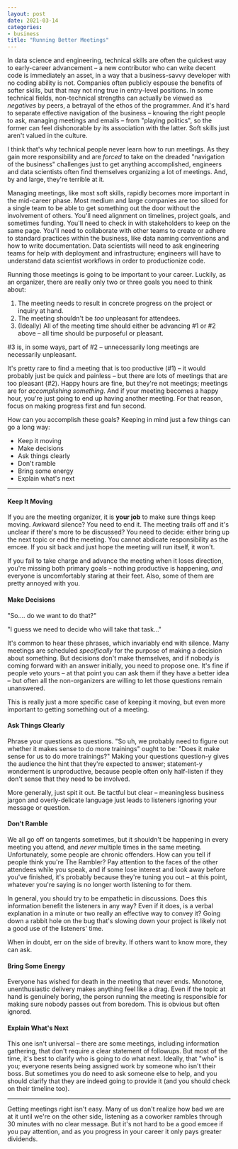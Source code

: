 ```yaml
---
layout: post
date: 2021-03-14
categories:
- business
title: "Running Better Meetings"
---
```


In data science and engineering, technical skills are often the quickest way to early-career advancement – a new contributor who can write decent code is immediately an asset, in a way that a business-savvy developer with no coding ability is not. Companies often publicly espouse the benefits of softer skills, but that may not ring true in entry-level positions. In some technical fields, non-technical strengths can actually be viewed as *negatives* by peers, a betrayal of the ethos of the programmer.  And it's hard to separate effective navigation of the business – knowing the right people to ask, managing meetings and emails – from "playing politics", so the former can feel dishonorable by its association with the latter. Soft skills just aren't valued in the culture.

I think that's why technical people never learn how to run meetings. As they gain more responsibility and are *forced* to take on the dreaded "navigation of the business" challenges just to get anything accomplished, engineers and data scientists often find themselves organizing a lot of meetings. And, by and large, they're terrible at it.

Managing meetings, like most soft skills, rapidly becomes more important in the mid-career phase. Most medium and large companies are too siloed for a single team to be able to get something out the door without the involvement of others. You'll need alignment on timelines, project goals, and sometimes funding. You'll need to check in with stakeholders to keep on the same page. You'll need to collaborate with other teams to create or adhere to standard practices within the business, like data naming conventions and how to write documentation. Data scientists will need to ask engineering teams for help with deployment and infrastructure; engineers will have to understand data scientist workflows in order to productionize code.

Running those meetings is going to be important to your career. Luckily, as an organizer, there are really only two or three goals you need to think about:
1. The meeting needs to result in concrete progress on the project or inquiry at hand.
2. The meeting shouldn't be *too* unpleasant for attendees.
3. (Ideally) All of the meeting time should either be advancing #1 or #2 above – all time should be purposeful or pleasant.

#3 is, in some ways, part of #2 – unnecessarily long meetings are necessarily unpleasant.

It's pretty rare to find a meeting that is too productive (#1) – it would probably just be quick and painless – but there are lots of meetings that are too pleasant (#2). Happy hours are fine, but they're not meetings; meetings are for *accomplishing something*. And if your meeting becomes a happy hour, you're just going to end up having another meeting. For that reason, focus on making progress first and fun second.

How can you accomplish these goals? Keeping in mind just a few things can go a long way:
- Keep it moving
- Make decisions
- Ask things clearly
- Don't ramble
- Bring some energy
- Explain what's next

---

#### Keep It Moving

If you are the meeting organizer, it is **your job** to make sure things keep moving. Awkward silence? You need to end it. The meeting trails off and it's unclear if there's more to be discussed? You need to decide: either bring up the next topic or end the meeting. You cannot abdicate responsibility as the emcee. If you sit back and just hope the meeting will run itself, it won't.

If you fail to take charge and advance the meeting when it loses direction, you're missing both primary goals – nothing productive is happening, *and* everyone is uncomfortably staring at their feet. Also, some of them are pretty annoyed with you.

#### Make Decisions

"So.... do we want to do that?"

"I guess we need to decide who will take that task..."

It's common to hear these phrases, which invariably end with silence. Many meetings are scheduled *specifically* for the purpose of making a decision about something. But decisions don't make themselves, and if nobody is coming forward with an answer initially, you need to propose one. It's fine if people veto yours – at that point you can ask them if they have a better idea – but often all the non-organizers are willing to let those questions remain unanswered.

This is really just a more specific case of keeping it moving, but even more important to getting something out of a meeting.

#### Ask Things Clearly

Phrase your questions as questions. "So uh, we probably need to figure out whether it makes sense to do more trainings" ought to be: "Does it make sense for us to do more trainings?" Making your questions question-y gives the audience the hint that they're expected to answer; statement-y wonderment is unproductive, because people often only half-listen if they don't sense that they need to be involved.

More generally, just spit it out. Be tactful but clear – meaningless business jargon and overly-delicate language just leads to listeners ignoring your message or question.

#### Don't Ramble

We all go off on tangents sometimes, but it shouldn't be happening in every meeting you attend, and *never* multiple times in the same meeting. Unfortunately, some people are chronic offenders. How can you tell if people think you're The Rambler? Pay attention to the faces of the other attendees while you speak, and if some lose interest and look away before you've finished, it's probably because they're tuning you out – at this point, whatever you're saying is no longer worth listening to for them.

In general, you should try to be empathetic in discussions. Does this information benefit the listeners in any way? Even if it does, is a verbal explanation in a minute or two really an effective way to convey it? Going down a rabbit hole on the bug that's slowing down your project is likely not a good use of the listeners' time.

When in doubt, err on the side of brevity. If others want to know more, they can ask.

#### Bring Some Energy

Everyone has wished for death in the meeting that never ends. Monotone, unenthusiastic delivery makes anything feel like a drag. Even if the topic at hand is genuinely boring, the person running the meeting is responsible for making sure nobody passes out from boredom. This is obvious but often ignored.

#### Explain What's Next

This one isn't universal – there are some meetings, including information gathering, that don't require a clear statement of followups. But most of the time, it's best to clarify who is going to do what next. Ideally, that "who" is you; everyone resents being assigned work by someone who isn't their boss. But sometimes you do need to ask someone else to help, and you should clarify that they are indeed going to provide it (and you should check on their timeline too).

---

Getting meetings right isn't easy.
Many of us don't realize how bad we are at it until we're on the other side, listening as a coworker rambles through 30 minutes with no clear message. But it's not hard to be a good emcee if you pay attention, and as you progress in your career it only pays greater dividends.
